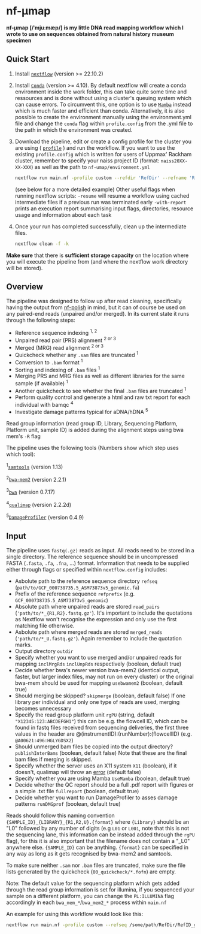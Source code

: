 # nf-μmap

**nf-μmap [/ˈmjuːmæp/] is my little DNA read mapping workflow which I wrote to use on sequences obtained from natural history museum specimen**

## Quick Start

1. Install [`nextflow`](https://www.nextflow.io/) (version >= 22.10.2)
2. Install [`Conda`](https://conda.io/miniconda.html) (version >= 4.10). By default nextflow will create a conda environment inside the work folder, this can take quite some time and ressources and is done without using a cluster's queuing system which can cause errors. To circumvent this, one option is to use [`Mamba`](https://github.com/mamba-org/mamba) instead which is much faster and efficient than conda. Alternatively, it is also possible to create the environment manually using the environment.yml file and change the `conda` flag within `profile.config` from the .yml file to the path in which the environment was created.
3. Download the pipeline, edit or create a config profile for the cluster you are using ( [`profile`]( https://www.nextflow.io/docs/latest/config.html#config-profiles) ) and run the workflow. If you want to use the existing `profile.config` which is written for users of Uppmax' Rackham cluster, remember to specify your naiss project ID (format: `naiss20XX-XX-XXX`) as well as the path to `nf-umap/environment.yml`

    ```bash
    nextflow run main.nf -profile custom --refdir 'RefDir' --refname 'RefID.fa' --refprefix 'RefID' --read_pairs 'READS' --merged_reads 'MERGED_READS' --outdir 'OutputDir*
    ```
   (see below for a more detailed example)
   Other useful flags when running nextflow scripts:
   `-resume` will resume a workflow using cached intermediate files if a previous run was terminated early
   `-with-report` prints an execution report summarising input flags, directories, resource usage and information about each task
4. Once your run has completed successfully, clean up the intermediate files.

    ```bash
    nextflow clean -f -k
    ```
**Make sure** that there is **sufficient storage capacity** on the location where you will execute the pipeline from (and where the nextflow work directory will be stored).

## Overview

The pipeline was designed to follow up after read cleaning, specifically having the output from [nf-polish](https://github.com/MozesBlom/nf-polish) in mind, but it can of course be used on any paired-end reads (unpaired and/or merged). In its current state it runs through the following steps:

* Reference sequence indexing <sup>1, 2</sup>
* Unpaired read pair (PRS) alignment <sup>2 or 3</sup>
* Merged (MRG) read alignment <sup>2 or 3</sup>
* Quickcheck whether any `.sam` files are truncated <sup>1</sup>
* Conversion to `.bam` format <sup>1</sup>
* Sorting and indexing of `.bam` files <sup>1</sup>
* Merging PRS and MRG files as well as different libraries for the same sample (if available) <sup>1</sup>
* Another quickcheck to see whether the final `.bam` files are truncated <sup>1</sup>
* Perform quality control and generate a html and raw txt report for each individual with bamqc <sup>4</sup>
* Investigate damage patterns typical for aDNA/hDNA <sup>5</sup>

Read group information (read group ID, Library, Sequencing Platform, Platform unit, sample ID) is added during the alignment steps using bwa mem's `-R` flag

The pipeline uses the following tools (Numbers show which step uses which tool):

<sup>1</sup>[`samtools`](http://www.htslib.org/) (version 1.13)

<sup>2</sup>[`bwa-mem2`](https://github.com/bwa-mem2/bwa-mem2) (version 2.2.1)

<sup>3</sup>[`bwa`](http://bio-bwa.sourceforge.net/) (version 0.7.17)

<sup>4</sup>[`qualimap`](http://qualimap.conesalab.org/) (version 2.2.2d)

<sup>5</sup>[`DamageProfiler`](https://github.com/Integrative-Transcriptomics/DamageProfiler) (version 0.4.9)

## Input

The pipeline uses `fastq(.gz)` reads as input. All reads need to be stored in a single directory. The reference sequence should be in uncompressed FASTA (`.fasta`, `.fa`, `.fna`, ...) format.
Information that needs to be supplied either through flags or specified within `nextflow.config` includes:
* Asbolute path to the reference sequence directory `refseq` (`path/to/GCF_000738735.5_ASM73873v5_genomic.fa`)
* Prefix of the reference sequence `refprefix` (e.g. `GCF_000738735.5_ASM73873v5_genomic`)
* Absolute path where unpaired reads are stored `read_pairs` (`'path/to/*_{R1,R2}.fastq.gz'`). It's important to include the quotations as Nextflow won't recognise the expression and only use the first matching file otherwise.
* Asbolute path where merged reads are stored `merged_reads` (`'path/to/*_U.fastq.gz'`). Again remember to include the quotation marks.
* Output directory `outdir`
* Specify whether you want to use merged and/or unpaired reads for mapping `inclMrgRds` `inclUnpRds` respectively (boolean, default true)
* Decide whether bwa's newer version bwa-mem2 (identical output, faster, but larger index files, may not run on every cluster) or the original bwa-mem should be used for mapping `usebwamem2` (boolean, default true)
* Should merging be skipped? `skipmerge` (boolean, default false) If one library per individual and only one type of reads are used, merging becomes unnecessary
* Specify the read group platform unit `rgPU` (string, default `"X12345:123:ABCDEFGH1"`) this can be e.g. the flowcell ID, which can be found in fastq files received from sequencing deliveries, the first three values in the header are @(instrumentID):(runNumber):(flowcellID) (e.g. `@A00621:496:HGLYGDSX2`)
* Should unmerged bam files be copied into the output directory? `publishInterBams` (boolean, default false) Note that these are the final bam files if merging is skipped.
* Specify whether the server uses an X11 system `X11` (boolean), if it doesn't, qualimap will throw an [error](http://qualimap.conesalab.org/doc_html/faq.html#x11problem) (default false)
* Specify whether you are using Mamba `UseMamba` (boolean, default true)
* Decide whether the QC report should be a full .pdf report with figures or a simple .txt file `fullreport` (boolean, default true)
* Decide whether you want to run DamageProfiler to asses damage patterns `runDMGprof` (boolean, default true)

Reads should follow this naming convention `{SAMPLE_ID}_{LIBRARY}_{R1,R2,U}.{format}` where `{Library}` should be an "L0" followed by any number of digits (e.g `L01` or `L001`, note that this is not the sequencing lane, this information can be instead added through the `rgPU` flag), for this it is also important that the filename does not contain a "_L0" anywhere else. `{SAMPLE_ID}` can be anything. `{format}` can be specified in any way as long as it gets recognised by bwa-mem2 and samtools.

To make sure neither `.sam` nor  `.bam` files are truncated, make sure the file lists generated by the quickcheck (`00_quickcheck/*.fofn`) are empty.

Note: The default value for the sequencing platform which gets added through the read group information is set for illumina, if you sequenced your sample on a different platform, you can change the `PL:ILLUMINA` flag accordingly in each `bwa_mem_*`/`bwa_mem2_*` process within `main.nf`

An example for using this workflow would look like this:
```bash
nextflow run main.nf -profile custom --refseq /some/path/RefDir/RefID_genomic.fa --refprefix RefID_genomic --read_pairs /some/path/'*_{R1,R2}.fastq.gz' --merged_reads /some/path/'*_U.fastq.gz' --outdir /some/path/results/ --usebwamem2 false --rgPU "A00621:496:HGLYGDSX2" --X11 true --fullreport false --runDMGprof true -with-report
```
